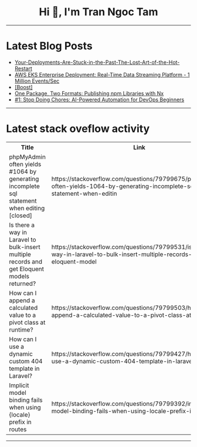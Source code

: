 <h1 align="center">Hi 👋, I'm Tran Ngoc Tam</h1>

---

# Latest Blog Posts 
<!-- BLOG-POST-LIST:START -->
- [Your-Deployments-Are-Stuck-in-the-Past-The-Lost-Art-of-the-Hot-Restart](https://dev.to/member_083ff294/your-deployments-are-stuck-in-the-past-the-lost-art-of-the-hot-restart-1f2f)
- [AWS EKS Enterprise Deployment: Real-Time Data Streaming Platform - 1 Million Events/Sec](https://dev.to/vijaya_bhaskarv_ba95adf9/aws-eks-enterprise-deployment-real-time-data-streaming-platform-1-million-eventssec-p2g)
- [[Boost]](https://dev.to/tu_nguyenquang_074177947/-4506)
- [One Package, Two Formats: Publishing npm Libraries with Nx](https://dev.to/sudokar/one-package-two-formats-publishing-npm-libraries-with-nx-3hho)
- [#1: Stop Doing Chores: AI-Powered Automation for DevOps Beginners](https://dev.to/karthik_n/1-stop-doing-chores-ai-powered-automation-for-devops-beginners-4gcc)
<!-- BLOG-POST-LIST:END -->

---

# Latest stack oveflow activity
<table>
  <tr><th>Title</th><th>Link</th></tr>
  <!-- STACKOVERFLOW:START --><tr><td>phpMyAdmin often yields #1064 by generating incomplete sql statement when editing [closed]</td><td>https://stackoverflow.com/questions/79799675/phpmyadmin-often-yields-1064-by-generating-incomplete-sql-statement-when-editin</td></tr><tr><td>Is there a way in Laravel to bulk-insert multiple records and get Eloquent models returned?</td><td>https://stackoverflow.com/questions/79799531/is-there-a-way-in-laravel-to-bulk-insert-multiple-records-and-get-eloquent-model</td></tr><tr><td>How can I append a calculated value to a pivot class at runtime?</td><td>https://stackoverflow.com/questions/79799503/how-can-i-append-a-calculated-value-to-a-pivot-class-at-runtime</td></tr><tr><td>How can I use a dynamic custom 404 template in Laravel?</td><td>https://stackoverflow.com/questions/79799427/how-can-i-use-a-dynamic-custom-404-template-in-laravel</td></tr><tr><td>Implicit model binding fails when using {locale} prefix in routes</td><td>https://stackoverflow.com/questions/79799392/implicit-model-binding-fails-when-using-locale-prefix-in-routes</td></tr><!-- STACKOVERFLOW:END -->
</table>

---


